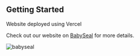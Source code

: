 ## Getting Started

Website deployed using Vercel

Check out our website on [BabySeal](https://pixel-man-website.vercel.app/) for more details.

![babyseal](https://user-images.githubusercontent.com/44951876/128599234-4d782988-2a67-4bdf-aff9-849eb368fbd3.gif)

